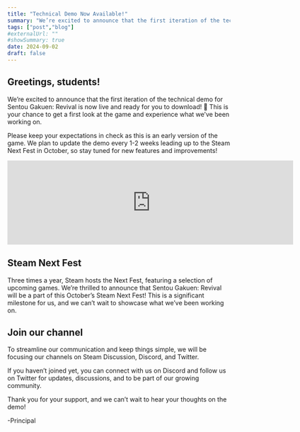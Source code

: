 ```yaml
---
title: "Technical Demo Now Available!"
summary: "We’re excited to announce that the first iteration of the technical demo for Sentou Gakuen: Revival is now live and ready for you to download!"
tags: ["post","blog"]
#externalUrl: ""
#showSummary: true
date: 2024-09-02
draft: false
---
```


## Greetings, students!
We’re excited to announce that the first iteration of the technical demo for Sentou Gakuen: Revival is now live and ready for you to download! 🎉 This is your chance to get a first look at the game and experience what we’ve been working on.

Please keep your expectations in check as this is an early version of the game. We plan to update the demo every 1-2 weeks leading up to the Steam Next Fest in October, so stay tuned for new features and improvements!

<iframe src="https://store.steampowered.com/widget/3175150/" frameborder="0" width="646" height="190"></iframe>

## Steam Next Fest
Three times a year, Steam hosts the Next Fest, featuring a selection of upcoming games. We’re thrilled to announce that Sentou Gakuen: Revival will be a part of this October’s Steam Next Fest! This is a significant milestone for us, and we can’t wait to showcase what we’ve been working on.

## Join our channel
To streamline our communication and keep things simple, we will be focusing our channels on Steam Discussion, Discord, and Twitter.

If you haven’t joined yet, you can connect with us on Discord and follow us on Twitter for updates, discussions, and to be part of our growing community.

Thank you for your support, and we can’t wait to hear your thoughts on the demo!


-Principal